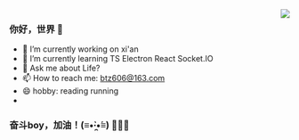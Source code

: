 <img align="right" src="https://github-readme-stats.vercel.app/api?username=btz606&show_icons=true&theme=default">

### 你好，世界 👋

- 🔭 I’m currently working on xi'an
- 🌱 I’m currently learning TS Electron React Socket.IO
- 💬 Ask me about Life?
- 📫 How to reach me: btz606@163.com
- 😄 hobby: reading running 
- 
### 奋斗boy，加油！(≡•̀·̯•́≡) 👋👋👋
